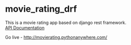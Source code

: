 # movie_rating_drf
This is a movie rating app based on django rest framework.<br />
[API Documentation](https://documenter.getpostman.com/view/8968437/SVn3tbSE?version=latest)

Go live - http://movierating.pythonanywhere.com/


